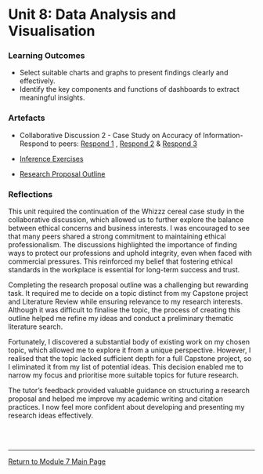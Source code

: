 # Unit 8: Data Analysis and Visualisation

### Learning Outcomes
 - Select suitable charts and graphs to present findings clearly and effectively.
 - Identify the key components and functions of dashboards to extract meaningful insights.

### Artefacts 
 - Collaborative Discussion 2 - Case Study on Accuracy of Information-Respond to peers: [Respond 1](RMPP_Unit08_Respond1.pdf) , [Respond 2](RMPP_Unit08_Respond2.pdf) & [Respond 3](RMPP_Unit08_Respond3.pdf)

 - [Inference Exercises](RMPP_Unit08_Activity.md)

 - [Research Proposal Outline](RMPP_Unit08_Outline.md) 


### Reflections
This unit required the continuation of the Whizzz cereal case study in the collaborative discussion, which allowed us to further explore the balance between ethical concerns and business interests. I was encouraged to see that many peers shared a strong commitment to maintaining ethical professionalism. The discussions highlighted the importance of finding ways to protect our professions and uphold integrity, even when faced with commercial pressures. This reinforced my belief that fostering ethical standards in the workplace is essential for long-term success and trust.


Completing the research proposal outline was a challenging but rewarding task. It required me to decide on a topic distinct from my Capstone project and Literature Review while ensuring relevance to my research interests. Although it was difficult to finalise the topic, the process of creating this outline helped me refine my ideas and conduct a preliminary thematic literature search.

Fortunately, I discovered a substantial body of existing work on my chosen topic, which allowed me to explore it from a unique perspective. However, I realised that the topic lacked sufficient depth for a full Capstone project, so I eliminated it from my list of potential ideas. This decision enabled me to narrow my focus and prioritise more suitable topics for future research.

The tutor’s feedback provided valuable guidance on structuring a research proposal and helped me improve my academic writing and citation practices. I now feel more confident about developing and presenting my research ideas effectively.


<br><br>

--- 

[Return to Module 7 Main Page](RMPP_main.md)
